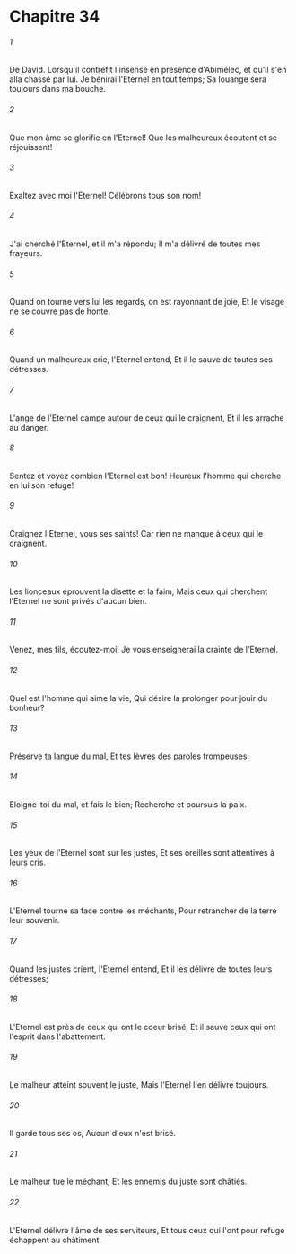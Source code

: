 # Chapitre 34

###### 1
De David. Lorsqu'il contrefit l'insensé en présence d'Abimélec, et qu'il s'en alla chassé par lui. Je bénirai l'Eternel en tout temps; Sa louange sera toujours dans ma bouche.
###### 2
Que mon âme se glorifie en l'Eternel! Que les malheureux écoutent et se réjouissent!
###### 3
Exaltez avec moi l'Eternel! Célébrons tous son nom!
###### 4
J'ai cherché l'Eternel, et il m'a répondu; Il m'a délivré de toutes mes frayeurs.
###### 5
Quand on tourne vers lui les regards, on est rayonnant de joie, Et le visage ne se couvre pas de honte.
###### 6
Quand un malheureux crie, l'Eternel entend, Et il le sauve de toutes ses détresses.
###### 7
L'ange de l'Eternel campe autour de ceux qui le craignent, Et il les arrache au danger.
###### 8
Sentez et voyez combien l'Eternel est bon! Heureux l'homme qui cherche en lui son refuge!
###### 9
Craignez l'Eternel, vous ses saints! Car rien ne manque à ceux qui le craignent.
###### 10
Les lionceaux éprouvent la disette et la faim, Mais ceux qui cherchent l'Eternel ne sont privés d'aucun bien.
###### 11
Venez, mes fils, écoutez-moi! Je vous enseignerai la crainte de l'Eternel.
###### 12
Quel est l'homme qui aime la vie, Qui désire la prolonger pour jouir du bonheur?
###### 13
Préserve ta langue du mal, Et tes lèvres des paroles trompeuses;
###### 14
Eloigne-toi du mal, et fais le bien; Recherche et poursuis la paix.
###### 15
Les yeux de l'Eternel sont sur les justes, Et ses oreilles sont attentives à leurs cris.
###### 16
L'Eternel tourne sa face contre les méchants, Pour retrancher de la terre leur souvenir.
###### 17
Quand les justes crient, l'Eternel entend, Et il les délivre de toutes leurs détresses;
###### 18
L'Eternel est près de ceux qui ont le coeur brisé, Et il sauve ceux qui ont l'esprit dans l'abattement.
###### 19
Le malheur atteint souvent le juste, Mais l'Eternel l'en délivre toujours.
###### 20
Il garde tous ses os, Aucun d'eux n'est brisé.
###### 21
Le malheur tue le méchant, Et les ennemis du juste sont châtiés.
###### 22
L'Eternel délivre l'âme de ses serviteurs, Et tous ceux qui l'ont pour refuge échappent au châtiment.
